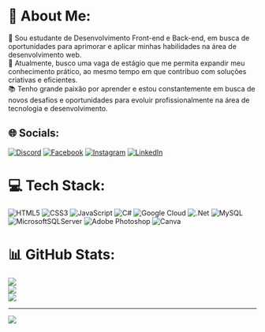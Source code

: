 # 💫 About Me:
🔭 Sou estudante de Desenvolvimento Front-end e Back-end, em busca de oportunidades para aprimorar e aplicar minhas habilidades na área de desenvolvimento web.<br>💼 Atualmente, busco uma vaga de estágio que me permita expandir meu conhecimento prático, ao mesmo tempo em que contribuo com soluções criativas e eficientes.<br>📚 Tenho grande paixão por aprender e estou constantemente em busca de novos desafios e oportunidades para evoluir profissionalmente na área de tecnologia e desenvolvimento.

## 🌐 Socials:
[![Discord](https://img.shields.io/badge/Discord-%237289DA.svg?logo=discord&logoColor=white)](https://discord.gg/pedrinhoxt012) [![Facebook](https://img.shields.io/badge/Facebook-%231877F2.svg?logo=Facebook&logoColor=white)](https://facebook.com/profile.php?id=100058589477858) [![Instagram](https://img.shields.io/badge/Instagram-%23E4405F.svg?logo=Instagram&logoColor=white)](https://instagram.com/__pedrosilva012/) [![LinkedIn](https://img.shields.io/badge/LinkedIn-%230077B5.svg?logo=linkedin&logoColor=white)](https://linkedin.com/in/pedro-silva-7550a831a/) 

# 💻 Tech Stack:
![HTML5](https://img.shields.io/badge/html5-%23E34F26.svg?style=for-the-badge&logo=html5&logoColor=white) ![CSS3](https://img.shields.io/badge/css3-%231572B6.svg?style=for-the-badge&logo=css3&logoColor=white) ![JavaScript](https://img.shields.io/badge/javascript-%23323330.svg?style=for-the-badge&logo=javascript&logoColor=%23F7DF1E) ![C#](https://img.shields.io/badge/c%23-%23239120.svg?style=for-the-badge&logo=csharp&logoColor=white) ![Google Cloud](https://img.shields.io/badge/GoogleCloud-%234285F4.svg?style=for-the-badge&logo=google-cloud&logoColor=white) ![.Net](https://img.shields.io/badge/.NET-5C2D91?style=for-the-badge&logo=.net&logoColor=white) ![MySQL](https://img.shields.io/badge/mysql-4479A1.svg?style=for-the-badge&logo=mysql&logoColor=white) ![MicrosoftSQLServer](https://img.shields.io/badge/Microsoft%20SQL%20Server-CC2927?style=for-the-badge&logo=microsoft%20sql%20server&logoColor=white) ![Adobe Photoshop](https://img.shields.io/badge/adobe%20photoshop-%2331A8FF.svg?style=for-the-badge&logo=adobe%20photoshop&logoColor=white) ![Canva](https://img.shields.io/badge/Canva-%2300C4CC.svg?style=for-the-badge&logo=Canva&logoColor=white)
# 📊 GitHub Stats:
![](https://github-readme-stats.vercel.app/api?username=PedroSilva012&theme=dark&hide_border=false&include_all_commits=false&count_private=false)<br/>
![](https://github-readme-streak-stats.herokuapp.com/?user=PedroSilva012&theme=dark&hide_border=false)<br/>
![](https://github-readme-stats.vercel.app/api/top-langs/?username=PedroSilva012&theme=dark&hide_border=false&include_all_commits=false&count_private=false&layout=compact)

---
[![](https://visitcount.itsvg.in/api?id=PedroSilva012&icon=0&color=0)](https://visitcount.itsvg.in)

<!-- Proudly created with GPRM ( https://gprm.itsvg.in ) -->
